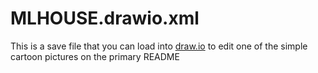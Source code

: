 # MLHOUSE.drawio.xml

This is a save file that you can load into [draw.io](https://www.draw.io)
to edit one of the simple cartoon pictures on the primary README